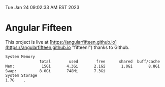 Tue Jan 24 09:02:33 AM EST 2023

# Angular Fifteen


This project is live at [https://angularfifteen.github.io](https://angularfifteen.github.io "fifteen!") thanks to Github.

```bash
System Memory
               total        used        free      shared  buff/cache   available
Mem:            15Gi       4.3Gi       2.1Gi       1.0Gi       8.8Gi       9.6Gi
Swap:          8.0Gi       748Mi       7.3Gi
System Storage
1.7G	.
```
